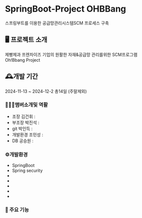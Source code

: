 # SpringBoot-Project OHBBang
스프링부트를 이용한 공급망관리시스템SCM 프로세스 구축

## 🖥️ 프로젝트 소개
제빵제과 프렌차이즈 기업의 원활한 자재&공급망 관리를위한  SCM프로그램 Oh!Bbang Project

## 🕰️개발 기간
2024-11-13 ~ 2024-12-2 총14일 (주말제외)

### 🧑‍🤝‍🧑맴버소개및 역활
- 조장 김건휘 : 
- 부조장 박진석 :
- git 박인득 :
- 개발환경 조민성 : 
- DB 공승원 :

### ⚙️개발환경
- SpringBoot
- Spring security
- 
- 
- 
- 
- 


### 📌 주요 기능
